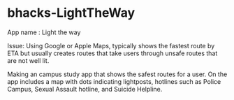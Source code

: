 # bhacks-LightTheWay

App name : Light the way

Issue: Using Google or Apple Maps, typically shows the fastest route by ETA but usually creates routes that take users through unsafe routes that are not well lit.

Making an campus study app that shows the safest routes for a user. On the app includes a map with dots indicating lightposts, hotlines such as Police Campus,
Sexual Assault hotline, and Suicide Helpline. 
